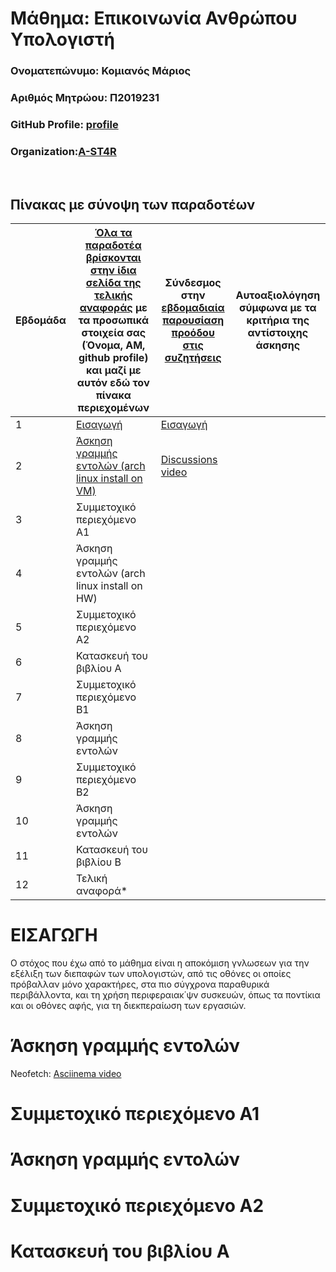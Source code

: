 # Μάθημα: Επικοινωνία Ανθρώπου Υπολογιστή

### Ονοματεπώνυμο: Κομιανός Μάριος
### Αριθμός Μητρώου: Π2019231
### GitHub Profile: [profile](https://github.com/komianosmariosP2019231)
### Organization:[A-ST4R](https://github.com/A-ST4R)
<br />

## Πίνακας με σύνοψη των παραδοτέων

| Εβδομάδα | [Όλα τα παραδοτέα βρίσκονται στην ίδια σελίδα της τελικής αναφοράς](https://courses-ionio.github.io/help/deliverables/) με τα προσωπικά στοιχεία σας (Όνομα, ΑΜ, github profile) και μαζί με αυτόν εδώ τον πίνακα περιεχομένων | Σύνδεσμος στην [εβδομαδιαία παρουσίαση προόδου στις συζητήσεις](https://github.com/courses-ionio/help/discussions/categories/show-and-tell) | Αυτοαξιολόγηση σύμφωνα με τα κριτήρια της αντίστοιχης άσκησης |
| --- | --- | --- | --- |
| 1 |[Εισαγωγή](https://github.com/komianosmariosP2019231/hci/blob/2019231/projects/2019231/README.md#%CE%B5%CE%B9%CF%83%CE%B1%CE%B3%CF%89%CE%B3%CE%B7)|[Εισαγωγή](https://github.com/courses-ionio/help/discussions/959) | |
| 2 | [Άσκηση γραμμής εντολών (arch linux install on VM)](https://github.com/komianosmariosP2019231/hci/blob/2019231/projects/2019231/README.md#%CE%AC%CF%83%CE%BA%CE%B7%CF%83%CE%B7-%CE%B3%CF%81%CE%B1%CE%BC%CE%BC%CE%AE%CF%82-%CE%B5%CE%BD%CF%84%CE%BF%CE%BB%CF%8E%CE%BD) |[Discussions video](https://github.com/courses-ionio/help/discussions/1598)| |
| 3 | Συμμετοχικό περιεχόμενο A1 | | |
| 4 | Άσκηση γραμμής εντολών (arch linux install on HW) | | |
| 5 | Συμμετοχικό περιεχόμενο A2 | | |
| 6 | Κατασκευή του βιβλίου Α | | |
| 7 | Συμμετοχικό περιεχόμενο B1 | | |
| 8 | Άσκηση γραμμής εντολών | | |
| 9 | Συμμετοχικό περιεχόμενο B2 | | |
| 10 | Άσκηση γραμμής εντολών | | |
| 11 | Κατασκευή του βιβλίου Β | | |
| 12 | Τελική αναφορά* | | |

# ΕΙΣΑΓΩΓΗ
Ο στόχος που έχω από το μάθημα είναι η αποκόμιση γνλωσεων για την εξέλιξη των διεπαφών των υπολογιστών, από τις οθόνες οι οποίες πρόβαλλαν μόνο χαρακτήρες, στα πιο σύγχρονα παραθυρικά περιβάλλοντα, και τη χρήση περιφεραιακ΄ψν συσκευών, όπως τα ποντίκια και οι οθόνες αφής, για τη διεκπεραίωση των εργασιών.

# Άσκηση γραμμής εντολών 
Neofetch:
[Asciinema video](https://asciinema.org/a/EXUWbWlkh2jvLqM6588DRYtXD)

# Συμμετοχικό περιεχόμενο A1

# Άσκηση γραμμής εντολών

# Συμμετοχικό περιεχόμενο A2

# Κατασκευή του βιβλίου Α 
